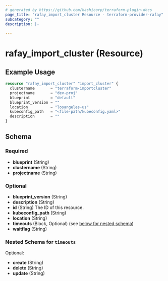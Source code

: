 ```yaml
---
# generated by https://github.com/hashicorp/terraform-plugin-docs
page_title: "rafay_import_cluster Resource - terraform-provider-rafay"
subcategory: ""
description: |-
  
---
```


# rafay_import_cluster (Resource)



## Example Usage

```terraform
resource "rafay_import_cluster" "import_cluster" {
  clustername       = "terraform-importcluster"
  projectname       = "dev-proj"
  blueprint         = "default"
  blueprint_version = ""
  location          = "losangeles-us"
  kubeconfig_path   = "<file-path/kubeconfig.yaml>"
  description       = ""
}
```

<!-- schema generated by tfplugindocs -->
## Schema

### Required

- **blueprint** (String)
- **clustername** (String)
- **projectname** (String)

### Optional

- **blueprint_version** (String)
- **description** (String)
- **id** (String) The ID of this resource.
- **kubeconfig_path** (String)
- **location** (String)
- **timeouts** (Block, Optional) (see [below for nested schema](#nestedblock--timeouts))
- **waitflag** (String)

<a id="nestedblock--timeouts"></a>
### Nested Schema for `timeouts`

Optional:

- **create** (String)
- **delete** (String)
- **update** (String)


